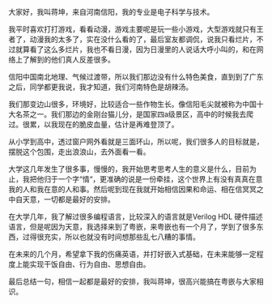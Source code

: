 



大家好，我叫蒋坤，来自河南信阳，我的专业是电子科学与技术。

我平时喜欢打打游戏，看看动漫，游戏主要呢是玩一些小游戏，大型游戏就只有王者了，动漫我的太多了，实在没什么看的了，最后室友都调侃，说我只看烂片，不过就算看了这么多烂片，我也不看日漫，因为日漫里的人说话大呼小叫的，和在网络上了解到的他们真人反差很多。



信阳中国南北地理、气候过渡带，所以我们那边没有什么特色美食，直到到了广东之后，同学都更我说，我才知道，我们河南特色是胡辣汤。

我们那变边山很多，环境好，比较适合一些作物生长。像信阳毛尖就被称为中国十大名茶之一。我们那边的金刚台猫儿分，是国家四a级景区，高中的时候我去爬过。很累，以我现在的脆皮血量，估计是再难登顶了。

从小学到高中，透过窗户网外看就是三面环山，所以呢，我们很多人的目标就是，摆脱这个包围，走出浪浪山，去外面看一看。



大学这几年发生了很多事，慢慢的，我开始思考思考人生的意义是什么，目前为止，我把他归于一个字“情“，更准确的说是一份牵挂，这个世界上有没有真真在意我的人和我在意的人和事。然后呢到现在我就开始相信因果和命运、相在信冥冥之中自天意，一切都是最好的安排。

在大学几年，我了解过很多编程语言，比较深入的语言就是Verilog HDL 硬件描述语言，但是呢因为天意，我选择来到了粤嵌，来粤嵌也有一个月了，学到了很多东西，过得很充实，所以也就没有时间想那些乱七八糟的事情。

在未来的几个月，希望拿下我的伤痛英语，并打好嵌入式基础，在未来能够一定程度上能实现干饭自由、行为自由、思想自由。

最后总结一句，相信一起都是最好的安排，我叫蒋坤，很高兴能搞在粤嵌与大家相识。


